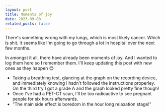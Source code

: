 ```yaml
---
layout: post
title: Moments of joy
date: 2023-09-08
related_posts: false
---
```


There's something wrong with my lungs, which is most likely cancer. Which is shit. It seems like I'm going to go through a lot in hospital over the next few months.

In amongst it all, there have already been moments of joy. And I wanted to log them here so I remember them. I'll keep updating this post with new ones as they happen 😊

- Taking a breathing test, glancing at the graph on the recording device, and immediately knowing I hadn't followed the instructions properley. On the third try I got a grade A and the graph looked pretty fine though!
- Once I've had a PET-CT scan, I'll be too radioactive to see pregnant people for six hours afterwards.
- "The main side effect is boredom in the hour long relaxation stage!"
